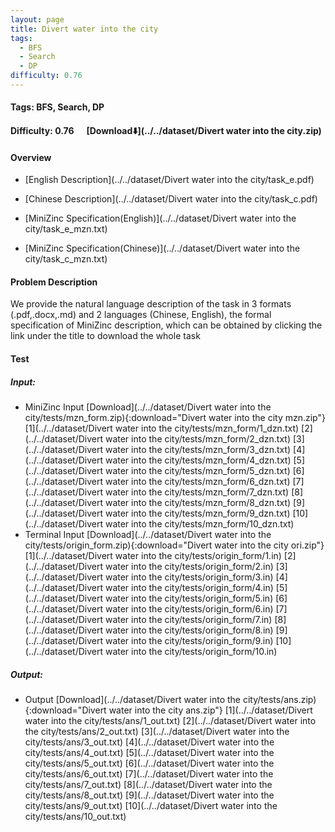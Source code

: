 ```yaml
---
layout: page
title: Divert water into the city
tags:
  - BFS
  - Search
  - DP
difficulty: 0.76
---
```


#### Tags: BFS, Search, DP
#### Difficulty: 0.76 &nbsp;&nbsp;&nbsp;&nbsp; [Download⬇️](../../dataset/Divert water into the city.zip)
#### Overview
- [English Description](../../dataset/Divert water into the city/task_e.pdf)
- [Chinese Description](../../dataset/Divert water into the city/task_c.pdf)
- [MiniZinc Specification(English)](../../dataset/Divert water into the city/task_e_mzn.txt)

- [MiniZinc Specification(Chinese)](../../dataset/Divert water into the city/task_c_mzn.txt)

#### Problem Description
We provide the natural language description of the task in 3 formats (.pdf,.docx,.md) and 2 languages (Chinese, English), the formal specification of MiniZinc description, which can be obtained by clicking the link under the title to download the whole task
#### Test
##### Input:
- MiniZinc Input [Download](../../dataset/Divert water into the city/tests/mzn_form.zip){:download="Divert water into the city mzn.zip"} [1](../../dataset/Divert water into the city/tests/mzn_form/1_dzn.txt) [2](../../dataset/Divert water into the city/tests/mzn_form/2_dzn.txt) [3](../../dataset/Divert water into the city/tests/mzn_form/3_dzn.txt) [4](../../dataset/Divert water into the city/tests/mzn_form/4_dzn.txt) [5](../../dataset/Divert water into the city/tests/mzn_form/5_dzn.txt) [6](../../dataset/Divert water into the city/tests/mzn_form/6_dzn.txt) [7](../../dataset/Divert water into the city/tests/mzn_form/7_dzn.txt) [8](../../dataset/Divert water into the city/tests/mzn_form/8_dzn.txt) [9](../../dataset/Divert water into the city/tests/mzn_form/9_dzn.txt) [10](../../dataset/Divert water into the city/tests/mzn_form/10_dzn.txt) 
- Terminal Input [Download](../../dataset/Divert water into the city/tests/origin_form.zip){:download="Divert water into the city ori.zip"} [1](../../dataset/Divert water into the city/tests/origin_form/1.in) [2](../../dataset/Divert water into the city/tests/origin_form/2.in) [3](../../dataset/Divert water into the city/tests/origin_form/3.in) [4](../../dataset/Divert water into the city/tests/origin_form/4.in) [5](../../dataset/Divert water into the city/tests/origin_form/5.in) [6](../../dataset/Divert water into the city/tests/origin_form/6.in) [7](../../dataset/Divert water into the city/tests/origin_form/7.in) [8](../../dataset/Divert water into the city/tests/origin_form/8.in) [9](../../dataset/Divert water into the city/tests/origin_form/9.in) [10](../../dataset/Divert water into the city/tests/origin_form/10.in) 

##### Output:
- Output [Download](../../dataset/Divert water into the city/tests/ans.zip){:download="Divert water into the city ans.zip"} [1](../../dataset/Divert water into the city/tests/ans/1_out.txt) [2](../../dataset/Divert water into the city/tests/ans/2_out.txt) [3](../../dataset/Divert water into the city/tests/ans/3_out.txt) [4](../../dataset/Divert water into the city/tests/ans/4_out.txt) [5](../../dataset/Divert water into the city/tests/ans/5_out.txt) [6](../../dataset/Divert water into the city/tests/ans/6_out.txt) [7](../../dataset/Divert water into the city/tests/ans/7_out.txt) [8](../../dataset/Divert water into the city/tests/ans/8_out.txt) [9](../../dataset/Divert water into the city/tests/ans/9_out.txt) [10](../../dataset/Divert water into the city/tests/ans/10_out.txt) 

